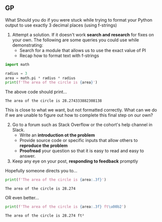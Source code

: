 ## GP

What Should you do if you were stuck while trying to format your Python output to use exactly 3 decimal places (using f-strings)

1. Attempt a solution. If it doesn't work **search and research** for fixes on your own. The following are some queries you could use while demonstrating:
   * Search for a module that allows us to use the exact value of PI
   * Recap how to format text with f-strings

```python
import math

radius = 3
area = math.pi * radius * radius
print(f'The area of the circle is {area}')
```

The above code should print...
```
The area of the circle is 28.274333882308138
```

This is close to what we want, but not formatted correctly. What can we do if we are unable to figure out how to complete this final step on our own?

2. Go to a forum such as Stack Overflow or the cohort's help channel in Slack.
   * Write an **introduction ot the problem**
   * Provide source code or specific inputs that allow others to **reproduce the problem**
   * **Proofread** your question so that it is easy to read and easy to answer.
3. Keep any eye on your post, **responding to feedback** promptly

Hopefully someone directs you to...
```python
print(f'The area of the circle is {area:.3f}')
```
```
The area of the circle is 28.274
```

OR even better...

```python
print(f'The area of the circle is {area:.3f} ft\u00b2')
```
```
The area of the circle is 28.274 ft²
```
